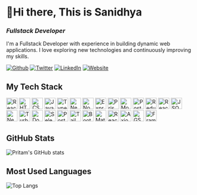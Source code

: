 # 👋Hi there, This is Sanidhya
### <em>Fullstack Developer</em>
I'm a Fullstack Developer with experience in building dynamic web applications. I love exploring new technologies and continuously improving my skills. 
<p>
  <a href="mailto:singhsanidhya741@gmail.com" target="_blank"><img alt="Github" src="https://img.shields.io/badge/Gmail-%2312100E.svg?&style=for-the-badge&logo=Gmail&logoColor=white" /></a> 
  <a href="https://x.com/sanidhyaa_web" target="_blank"><img alt="Twitter" src="https://img.shields.io/badge/twitter-ffffff.svg?&style=for-the-badge&logo=X&logoColor=black" /></a> 
  <a href="https://www.linkedin.com/in/sanidhyasingh0101/" target="_blank"><img alt="LinkedIn" src="https://img.shields.io/badge/linkedin-%230077B5.svg?&style=for-the-badge&logo=linkedin&logoColor=white" /></a> 
  <a href="https://portfolio-website-xi-ebon.vercel.app/" target="_blank"><img alt="Website" src="https://img.shields.io/badge/Website-000000.svg?&style=for-the-badge&logo=Google-chrome&logoColor=white&backgroundColor=black" /></a>
</p>

## My Tech Stack
<p>
  <img alt="React" src="https://img.shields.io/badge/-React-45b8d8?style=flat-square&logo=react&logoColor=white" height="30px" />
<img alt="HTML" src="https://img.shields.io/badge/-HTML-E34F26?style=flat-square&logo=html5&logoColor=white" height="30px" />
<img alt="CSS" src="https://img.shields.io/badge/-CSS-1572B6?style=flat-square&logo=css3&logoColor=white" height="30px" />
<img alt="JavaScript" src="https://img.shields.io/badge/-JavaScript-F7DF1E?style=flat-square&logo=javascript&logoColor=black" height="30px" />
<img alt="TypeScript" src="https://img.shields.io/badge/-TypeScript-3178C6?style=flat-square&logo=typescript&logoColor=white" height="30px" />
<img alt="Next JS" src="https://img.shields.io/badge/-Next%20JS-000000?style=flat-square&logo=next.js&logoColor=white" height="30px" />
<img alt="Node.js" src="https://img.shields.io/badge/-Node.js-339933?style=flat-square&logo=node.js&logoColor=white" height="30px" />
<img alt="Express" src="https://img.shields.io/badge/-Express-000000?style=flat-square&logo=express&logoColor=white" height="30px" />
<img alt="Prisma" src="https://img.shields.io/badge/-Prisma-2D3748?style=flat-square&logo=prisma&logoColor=white" height="30px" />
<img alt="MongoDB" src="https://img.shields.io/badge/-MongoDB-47A248?style=flat-square&logo=mongodb&logoColor=white" height="30px" />
<img alt="PostgreSQL" src="https://img.shields.io/badge/-PostgreSQL-336791?style=flat-square&logo=postgresql&logoColor=white" height="30px" />
<img alt="Redux" src="https://img.shields.io/badge/-Redux-764ABC?style=flat-square&logo=redux&logoColor=white" height="30px" />
<img alt="React Query" src="https://img.shields.io/badge/-React%20Query-FF4154?style=flat-square&logo=react-query&logoColor=white" height="30px" />
<img alt="JSON Web Tokens" src="https://img.shields.io/badge/-JSON%20Web%20Tokens-000000?style=flat-square&logo=json-web-tokens&logoColor=white" height="30px" />
<img alt="NextAuth" src="https://img.shields.io/badge/-NextAuth-000000?style=flat-square&logo=nextauth.js&logoColor=white" height="30px" />
<img alt="Turborepo" src="https://img.shields.io/badge/-Turborepo-E3E3E3?style=flat-square&logo=turborepo&logoColor=black" height="30px" />
<img alt="Docker" src="https://img.shields.io/badge/-Docker-2496ED?style=flat-square&logo=docker&logoColor=white" height="30px" />
<img alt="Selenium" src="https://img.shields.io/badge/-selenium-%43B02A?style=for-the-badge&logo=selenium&logoColor=white" height="30px" />
<img alt="Postman" src="https://img.shields.io/badge/-Postman-FF6C37?style=flat-square&logo=postman&logoColor=white" height="30px" />
<img alt="Tailwind CSS" src="https://img.shields.io/badge/-Tailwind%20CSS-06B6D4?style=flat-square&logo=tailwind-css&logoColor=white" height="30px" />
<img alt="Bootstrap" src="https://img.shields.io/badge/-Bootstrap-7952B3?style=flat-square&logo=bootstrap&logoColor=white" height="30px" />
<img alt="Material-UI" src="https://img.shields.io/badge/-Material--UI-0081CB?style=flat-square&logo=mui&logoColor=white" height="30px" />
<img alt="React Icons" src="https://img.shields.io/badge/-React%20Icons-61DAFB?style=flat-square&logo=react-icons&logoColor=white" height="30px" />
<img alt="Axios" src="https://img.shields.io/badge/-Axios-5A29E4?style=flat-square&logo=axios&logoColor=white" height="30px" />
<img alt="GSAP" src="https://img.shields.io/badge/-GSAP-88CE02?style=flat-square&logo=greensock&logoColor=white" height="30px" />
<img alt="Framer Motion" src="https://img.shields.io/badge/-Framer%20Motion-0055FF?style=flat-square&logo=framer&logoColor=white" height="30px" />
</p>

## GitHub Stats
![Pritam's GitHub stats](https://github-readme-stats.vercel.app/api?username=sanidhyasin&show_icons=true&theme=radical)

## Most Used Languages
![Top Langs](https://github-readme-stats.vercel.app/api/top-langs/?username=sanidhyasin&layout=compact&theme=radical)
